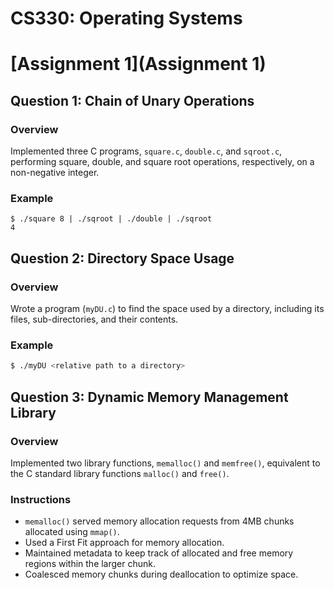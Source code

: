 # CS330: Operating Systems


# [Assignment 1](Assignment 1)

## Question 1: Chain of Unary Operations

### Overview
Implemented three C programs, `square.c`, `double.c`, and `sqroot.c`, performing square, double, and square root operations, respectively, on a non-negative integer.

### Example
```
$ ./square 8 | ./sqroot | ./double | ./sqroot
4
```

## Question 2: Directory Space Usage

### Overview
Wrote a program (`myDU.c`) to find the space used by a directory, including its files, sub-directories, and their contents.

### Example
```bash
$ ./myDU <relative path to a directory>
```

## Question 3: Dynamic Memory Management Library

### Overview
Implemented two library functions, `memalloc()` and `memfree()`, equivalent to the C standard library functions `malloc()` and `free()`.

### Instructions
- `memalloc()` served memory allocation requests from 4MB chunks allocated using `mmap()`.
- Used a First Fit approach for memory allocation.
- Maintained metadata to keep track of allocated and free memory regions within the larger chunk.
- Coalesced memory chunks during deallocation to optimize space.
